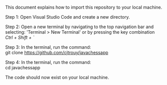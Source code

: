 This document explains how to import this repository to your local machine.

Step 1:
  Open Visual Studio Code and create a new directory.

Step 2:
  Open a new terminal by navigating to the top navigation bar and selecting: 'Terminal > New Terminal'
  or by pressing the key combination *Ctrl + Shift + `*

Step 3:
  In the terminal, run the command:<br>
  git clone https://github.com/cjtrouy/javachessapp

Step 4:
  In the terminal, run the command:<br>
  cd javachessapp
  

The code should now exist on your local machine. 
